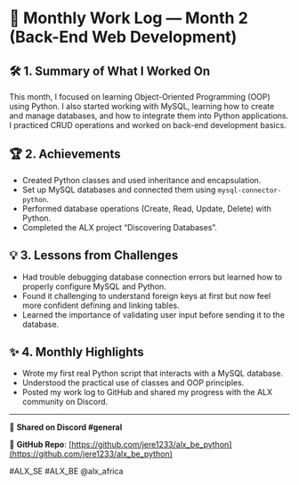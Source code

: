 # 📘 Monthly Work Log — Month 2 (Back-End Web Development)

## 🛠️ 1. Summary of What I Worked On
This month, I focused on learning Object-Oriented Programming (OOP) using Python. I also started working with MySQL, learning how to create and manage databases, and how to integrate them into Python applications. I practiced CRUD operations and worked on back-end development basics.

## 🏆 2. Achievements
- Created Python classes and used inheritance and encapsulation.
- Set up MySQL databases and connected them using `mysql-connector-python`.
- Performed database operations (Create, Read, Update, Delete) with Python.
- Completed the ALX project “Discovering Databases”.

## 💡 3. Lessons from Challenges
- Had trouble debugging database connection errors but learned how to properly configure MySQL and Python.
- Found it challenging to understand foreign keys at first but now feel more confident defining and linking tables.
- Learned the importance of validating user input before sending it to the database.

## ✨ 4. Monthly Highlights
- Wrote my first real Python script that interacts with a MySQL database.
- Understood the practical use of classes and OOP principles.
- Posted my work log to GitHub and shared my progress with the ALX community on Discord.

---

🔗 **Shared on Discord #general**

🔗 **GitHub Repo**: [https://github.com/jere1233/alx_be_python](https://github.com/jere1233/alx_be_python)

#ALX_SE #ALX_BE @alx_africa
